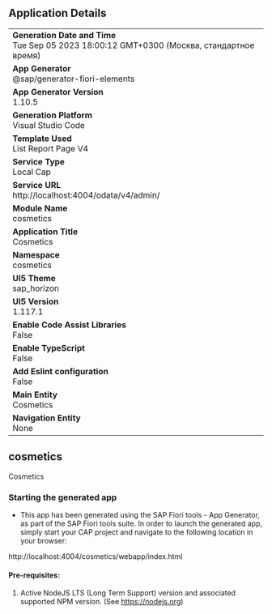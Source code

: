 ## Application Details
|               |
| ------------- |
|**Generation Date and Time**<br>Tue Sep 05 2023 18:00:12 GMT+0300 (Москва, стандартное время)|
|**App Generator**<br>@sap/generator-fiori-elements|
|**App Generator Version**<br>1.10.5|
|**Generation Platform**<br>Visual Studio Code|
|**Template Used**<br>List Report Page V4|
|**Service Type**<br>Local Cap|
|**Service URL**<br>http://localhost:4004/odata/v4/admin/
|**Module Name**<br>cosmetics|
|**Application Title**<br>Cosmetics|
|**Namespace**<br>cosmetics|
|**UI5 Theme**<br>sap_horizon|
|**UI5 Version**<br>1.117.1|
|**Enable Code Assist Libraries**<br>False|
|**Enable TypeScript**<br>False|
|**Add Eslint configuration**<br>False|
|**Main Entity**<br>Cosmetics|
|**Navigation Entity**<br>None|

## cosmetics

Cosmetics

### Starting the generated app

-   This app has been generated using the SAP Fiori tools - App Generator, as part of the SAP Fiori tools suite.  In order to launch the generated app, simply start your CAP project and navigate to the following location in your browser:

http://localhost:4004/cosmetics/webapp/index.html

#### Pre-requisites:

1. Active NodeJS LTS (Long Term Support) version and associated supported NPM version.  (See https://nodejs.org)


